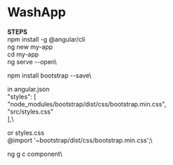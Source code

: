 # WashApp

**STEPS**\
npm install -g @angular/cli\
ng new my-app\
cd my-app\
ng serve --open\

npm install bootstrap --save\

in angular.json\
  "styles": [\
    "node_modules/bootstrap/dist/css/bootstrap.min.css",\
    "src/styles.css"\
  ],\
  
or styles.css\
@import '~bootstrap/dist/css/bootstrap.min.css';\
                        
ng g c component\
